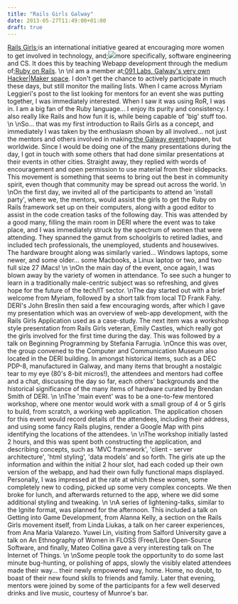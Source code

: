 ```yaml
---
title: "Rails Girls Galway"
date: 2013-05-27T11:49:00+01:00
draft: true
---
```


<a href=http://railsgirls.com/>Rails Girls</a>;is an international initiative geared at encouraging more women to get involved in technology, and;<img src=http://readidea.com/magazines/issue6/articles/ad-railsgirls/img/railsgirls-sq.png />more specifically, software engineering and CS. It does this by teaching Webapp development through the medium of;<a href=http://rubyonrails.org/>Ruby on Rails</a>.
\n
\nI am a member at;<a href=http://091labs.com/>091 Labs, Galway's very own Hacker|Maker space</a>. I don't get the chance to actively participate in much these days, but still monitor the mailing lists. When I came across Myriam Leggieri's post to the list looking for mentors for an event she was putting together, I was immediately interested. When I saw it was using RoR, I was in. I am a big fan of the Ruby language... I enjoy its purity and consistency. I also really like Rails and how fun it is, while being capable of 'big' stuff too.
\n
\nSo... that was my first introduction to Rails Girls as a concept, and immediately I was taken by the enthusiasm shown by all involved... not just the mentors and others involved in making;<a href=http://railsgirls.com/galway>the Galway event</a>;happen, but worldwide. Since I would be doing one of the many presentations during the day, I got in touch with some others that had done similar presentations at their events in other cities. Straight away, they replied with words of encouragement and open permission to use material from their slidepacks. This movement is something that seems to bring out the best in community spirit, even though that community may be spread out across the world.
\n
\nOn the first day, we invited all of the participants to attend an 'install party', where we, the mentors, would assist the girls to get the Ruby on Rails framework set up on their computers, along with a good editor to assist in the code creation tasks of the following day. This was attended by a good many, filling the main room in DERI where the event was to take place, and I was immediately struck by the spectrum of women that were attending. They spanned the gamut from schoolgirls to retired ladies, and included tech professionals, the unemployed, students and housewives. The hardware brought along was similarly varied... Windows laptops, some newer, and some older... some Macbooks, a Linux laptop or two, and two full size 27 iMacs!
\n
\nOn the main day of the event, once again, I was blown away by the variety of women in attendance. To see such a hunger to learn in a traditionally male-centric subject was so refreshing, and gives hope for the future of the tech/IT sector.
\nThe day started out with a brief welcome from Myriam, followed by a short talk from local TD Frank Fahy. DERI's John Breslin then said a few encouraging words, after which I gave my presentation which was an overview of web-app development, with the Rails Girls Application used as a case-study. The next item was a workshop style presentation from Rails Girls veteran, Emily Castles, which really got the girls involved for the first time during the day. This was followed by a talk on Beginning Programming by Stefania Farrugia.
\nOnce this was over, the group convened to the Computer and Communication Museum also located in the DERI building. In amongst historical items, such as a DEC PDP-8, manufactured in Galway, and many items that brought a nostalgic tear to my eye (80's 8-bit micros!), the attendees and mentors had coffee and a chat, discussing the day so far, each others' backgrounds and the historical significance of the many items of hardware curated by Brendan Smith of DERI.
\n
\nThe 'main event' was to be a one-to-few mentored workshop, where one mentor would work with a small group of 4 or 5 girls to build, from scratch, a working web application. The application chosen for this event would record details of the attendees, including their address, and using some fancy Rails plugins, render a Google Map with pins identifying the locations of the attendees.
\n
\nThe workshop initially lasted 2 hours, and this was spent both constructing the application, and describing concepts, such as 'MVC framework', 'client - server architecture', 'html styling', 'data models' and so forth. The girls ate up the information and within the initial 2 hour slot, had each coded up their own version of the webapp, and had their own fully functional maps displayed. Personally, I was impressed at the rate at which these women, some completely new to coding, picked up some very complex concepts. We then broke for lunch, and afterwards returned to the app, where we did some additional styling and tweaking.
\n
\nA series of lightening-talks, similar to the Ignite format, was planned for the afternoon. This included a talk on Getting into Game Development, from Alanna Kelly, a section on the Rails Girls movement itself, from Linda Liukas, a talk on her career experiences, from Ana Maria Valarezo. Yuwei Lin, visiting from Salford University gave a talk on An Ethnography of Women in FLOSS (Free/Libre Open-Source Software, and finally, Mateo Collina gave a very interesting talk on The Internet of Things.
\n
\nSome people took the opportunity to do some last minute bug-hunting, or polishing of apps, slowly the visibly elated attendees made their way... their newly empowered way, home. Home, no doubt, to boast of their new found skills to friends and family. Later that evening, mentors were joined by some of the participants for a few well deserved drinks and live music, courtesy of Munroe's bar.
